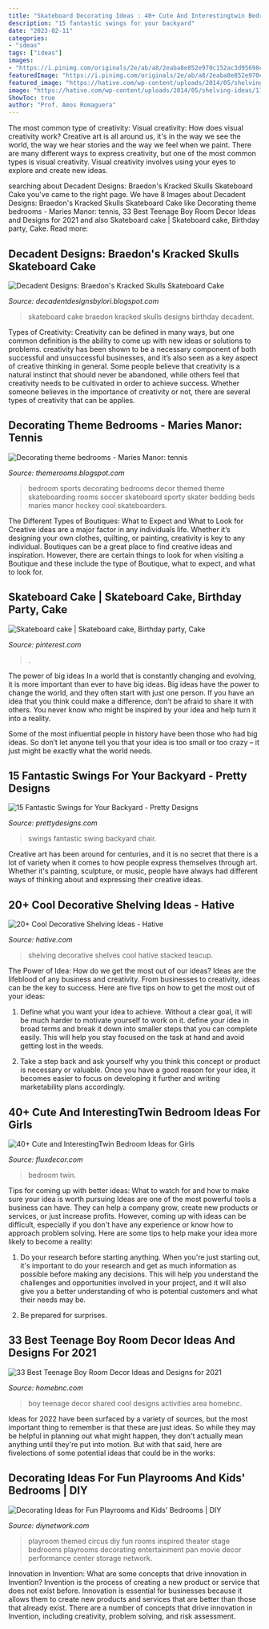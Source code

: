 ```yaml
---
title: "Skateboard Decorating Ideas : 40+ Cute And Interestingtwin Bedroom Ideas For Girls"
description: "15 fantastic swings for your backyard"
date: "2023-02-11"
categories:
- "ideas"
tags: ["ideas"]
images:
- "https://i.pinimg.com/originals/2e/ab/a8/2eaba8e852e970c152ac3d95698ce9b8.jpg"
featuredImage: "https://i.pinimg.com/originals/2e/ab/a8/2eaba8e852e970c152ac3d95698ce9b8.jpg"
featured_image: "https://hative.com/wp-content/uploads/2014/05/shelving-ideas/11-stacked-teacup-shelves.jpg"
image: "https://hative.com/wp-content/uploads/2014/05/shelving-ideas/11-stacked-teacup-shelves.jpg"
ShowToc: true
author: "Prof. Amos Romaguera"
---
```



The most common type of creativity: Visual creativity: How does visual creativity work?
Creative art is all around us, it's in the way we see the world, the way we hear stories and the way we feel when we paint. There are many different ways to express creativity, but one of the most common types is visual creativity. Visual creativity involves using your eyes to explore and create new ideas.

	

		
searching about Decadent Designs: Braedon&#039;s Kracked Skulls Skateboard Cake you've came to the right page. We have 8 Images about Decadent Designs: Braedon&#039;s Kracked Skulls Skateboard Cake like Decorating theme bedrooms - Maries Manor: tennis, 33 Best Teenage Boy Room Decor Ideas and Designs for 2021 and also Skateboard cake | Skateboard cake, Birthday party, Cake. Read more:
		
    
## Decadent Designs: Braedon&#039;s Kracked Skulls Skateboard Cake

<img loading=lazy src="http://2.bp.blogspot.com/-ch1chwtMK60/T9VFTGMzFJI/AAAAAAAAAes/3xSkbu43FmY/s1600/Braedon++15th+birthday+010.JPG" onerror="this.onerror=null;this.src='https://tse1.mm.bing.net/th?id=OIP.kjVQxxH4L2rSeVETjVoxbAHaFj&amp;pid=15.1';" alt="Decadent Designs: Braedon&#039;s Kracked Skulls Skateboard Cake">

_Source: decadentdesignsbylori.blogspot.com_

>skateboard cake braedon kracked skulls designs birthday decadent. 

	

Types of Creativity:
Creativity can be defined in many ways, but one common definition is the ability to come up with new ideas or solutions to problems. creativity has been shown to be a necessary component of both successful and unsuccessful businesses, and it’s also seen as a key aspect of creative thinking in general. Some people believe that creativity is a natural instinct that should never be abandoned, while others feel that creativity needs to be cultivated in order to achieve success. Whether someone believes in the importance of creativity or not, there are several types of creativity that can be applies.

    
## Decorating Theme Bedrooms - Maries Manor: Tennis

<img loading=lazy src="https://1.bp.blogspot.com/-JMlOYvGF9dU/UNgvDxzsffI/AAAAAAAAHPU/6dpIeruTBCk/s1600/girls+skater+bedroom+design+ideas-girls+skater+bedroom+decorating+ideas.jpg" onerror="this.onerror=null;this.src='https://tse4.mm.bing.net/th?id=OIP.R_vPfR5hmw9051kUfN8DnAHaEL&amp;pid=15.1';" alt="Decorating theme bedrooms - Maries Manor: tennis">

_Source: themerooms.blogspot.com_

>bedroom sports decorating bedrooms decor themed theme skateboarding rooms soccer skateboard sporty skater bedding beds maries manor hockey cool skateboarders. 

	

The Different Types of Boutiques: What to Expect and What to Look for
Creative ideas are a major factor in any individuals life. Whether it’s designing your own clothes, quilting, or painting, creativity is key to any individual. Boutiques can be a great place to find creative ideas and inspiration. However, there are certain things to look for when visiting a Boutique and these include the type of Boutique, what to expect, and what to look for.

    
## Skateboard Cake | Skateboard Cake, Birthday Party, Cake

<img loading=lazy src="https://i.pinimg.com/originals/2e/ab/a8/2eaba8e852e970c152ac3d95698ce9b8.jpg" onerror="this.onerror=null;this.src='https://tse3.mm.bing.net/th?id=OIP.X6J1jDbFnhCu0h0mayrKNAHaJ4&amp;pid=15.1';" alt="Skateboard cake | Skateboard cake, Birthday party, Cake">

_Source: pinterest.com_

>. 

	

The power of big ideas
In a world that is constantly changing and evolving, it is more important than ever to have big ideas. Big ideas have the power to change the world, and they often start with just one person.
If you have an idea that you think could make a difference, don’t be afraid to share it with others. You never know who might be inspired by your idea and help turn it into a reality.

Some of the most influential people in history have been those who had big ideas. So don’t let anyone tell you that your idea is too small or too crazy – it just might be exactly what the world needs.

    
## 15 Fantastic Swings For Your Backyard - Pretty Designs

<img loading=lazy src="https://www.prettydesigns.com/wp-content/uploads/2015/08/15-fantastic-swings-for-your-backyard2.jpg" onerror="this.onerror=null;this.src='https://tse3.mm.bing.net/th?id=OIP.X5UmbC0ydDUz2oDgsA2UbAHaLH&amp;pid=15.1';" alt="15 Fantastic Swings for Your Backyard - Pretty Designs">

_Source: prettydesigns.com_

>swings fantastic swing backyard chair. 

	

Creative art has been around for centuries, and it is no secret that there is a lot of variety when it comes to how people express themselves through art. Whether it's painting, sculpture, or music, people have always had different ways of thinking about and expressing their creative ideas.

    
## 20+ Cool Decorative Shelving Ideas - Hative

<img loading=lazy src="https://hative.com/wp-content/uploads/2014/05/shelving-ideas/11-stacked-teacup-shelves.jpg" onerror="this.onerror=null;this.src='https://tse1.mm.bing.net/th?id=OIP.uWJsmKfa_GkD0EkiU5oBowHaMi&amp;pid=15.1';" alt="20+ Cool Decorative Shelving Ideas - Hative">

_Source: hative.com_

>shelving decorative shelves cool hative stacked teacup. 

	

The Power of Idea: How do we get the most out of our ideas?
Ideas are the lifeblood of any business and creativity. From businesses to creativity, ideas can be the key to success. Here are five tips on how to get the most out of your ideas:
1. Define what you want your idea to achieve. Without a clear goal, it will be much harder to motivate yourself to work on it. define your idea in broad terms and break it down into smaller steps that you can complete easily. This will help you stay focused on the task at hand and avoid getting lost in the weeds.

2. Take a step back and ask yourself why you think this concept or product is necessary or valuable. Once you have a good reason for your idea, it becomes easier to focus on developing it further and writing marketability plans accordingly.

    
## 40+ Cute And InterestingTwin Bedroom Ideas For Girls

<img loading=lazy src="https://fluxdecor.com/wp-content/uploads/2015/06/twin-bedroom-ideas-for-girls/34-twin-bedroom-ideas-for-girls.jpg" onerror="this.onerror=null;this.src='https://tse2.mm.bing.net/th?id=OIP.RoP79v57iVhEg1rjMOerHwHaJQ&amp;pid=15.1';" alt="40+ Cute and InterestingTwin Bedroom Ideas for Girls">

_Source: fluxdecor.com_

>bedroom twin. 

	

Tips for coming up with better ideas: What to watch for and how to make sure your idea is worth pursuing
Ideas are one of the most powerful tools a business can have. They can help a company grow, create new products or services, or just increase profits. However, coming up with ideas can be difficult, especially if you don't have any experience or know how to approach problem solving. Here are some tips to help make your idea more likely to become a reality:
1. Do your research before starting anything. When you're just starting out, it's important to do your research and get as much information as possible before making any decisions. This will help you understand the challenges and opportunities involved in your project, and it will also give you a better understanding of who is potential customers and what their needs may be.

2. Be prepared for surprises.

    
## 33 Best Teenage Boy Room Decor Ideas And Designs For 2021

<img loading=lazy src="https://homebnc.com/homeimg/2017/09/16-teenage-boy-room-decor-ideas-homebnc-1.jpg" onerror="this.onerror=null;this.src='https://tse4.mm.bing.net/th?id=OIP.IUadICGbUK0dn8K01YvRiAHaLH&amp;pid=15.1';" alt="33 Best Teenage Boy Room Decor Ideas and Designs for 2021">

_Source: homebnc.com_

>boy teenage decor shared cool designs activities area homebnc. 

	

Ideas for 2022 have been surfaced by a variety of sources, but the most important thing to remember is that these are just ideas. So while they may be helpful in planning out what might happen, they don't actually mean anything until they're put into motion. But with that said, here are fivelections of some potential ideas that could be in the works: 

    
## Decorating Ideas For Fun Playrooms And Kids&#039; Bedrooms | DIY

<img loading=lazy src="https://diy.sndimg.com/content/dam/images/diy/fullset/2013/9/2/0/HPOSHS11_circus-themed-playroom_h.jpg.rend.hgtvcom.966.725.suffix/1420712474608.jpeg" onerror="this.onerror=null;this.src='https://tse1.mm.bing.net/th?id=OIP.oKGowE2pbOX9gWAsuNkS6AHaFj&amp;pid=15.1';" alt="Decorating Ideas for Fun Playrooms and Kids&#039; Bedrooms | DIY">

_Source: diynetwork.com_

>playroom themed circus diy fun rooms inspired theater stage bedrooms playrooms decorating entertainment pan movie decor performance center storage network. 

	

Innovation in Invention: What are some concepts that drive innovation in Invention?
Invention is the process of creating a new product or service that does not exist before. Innovation is essential for businesses because it allows them to create new products and services that are better than those that already exist. There are a number of concepts that drive innovation in Invention, including creativity, problem solving, and risk assessment.

